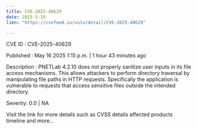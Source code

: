 ```yaml
---
title: CVE-2025-40629
date: 2025-5-16
lien: "https://cvefeed.io/vuln/detail/CVE-2025-40629"

---
```


CVE ID : CVE-2025-40629

Published :  May 16
2025
1:15 p.m. | 1 hour
43 minutes ago

Description : PNETLab 4.2.10 does not properly sanitize user inputs in its file access mechanisms. This allows attackers to perform directory traversal by manipulating file paths in HTTP requests. Specifically
the application is vulnerable to requests that access sensitive files outside the intended directory.

Severity: 0.0 | NA

Visit the link for more details
such as CVSS details
affected products
timeline
and more...

